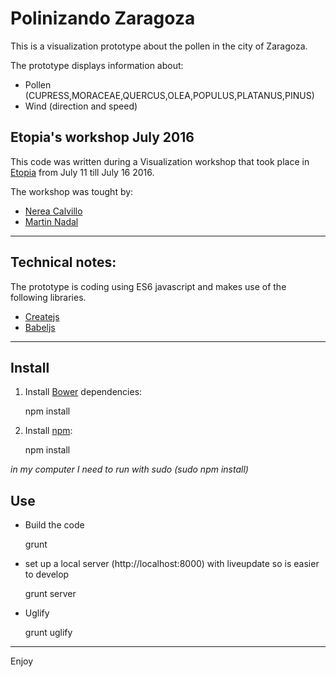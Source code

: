 # Polinizando Zaragoza

This is a visualization prototype about the pollen in the city of Zaragoza.

The prototype displays information about:
 * Pollen (CUPRESS,MORACEAE,QUERCUS,OLEA,POPULUS,PLATANUS,PINUS)
 * Wind (direction and speed)

## Etopia's workshop July 2016
This code was written during a Visualization workshop that took place in [Etopia](http://www.zaragoza.es/ciudad/etopia/)
from July 11 till July 16 2016.

The workshop was tought by:
* [Nerea Calvillo](http://cmasarquitectos.net/)
* [Martin Nadal](http://muimota.net)

----
## Technical notes:

The prototype is coding using ES6 javascript and makes use of the following libraries.

* [Createjs](http://http://www.createjs.com/)
* [Babeljs](https://babeljs.io/)

----
## Install
1. Install [Bower](https://bower.io/) dependencies:


    npm install

2. Install [npm](https://www.npmjs.com/):


    npm install

*in my computer I need to run with sudo (sudo npm install)*


## Use

* Build the code


    grunt

* set up a local server (http://localhost:8000) with liveupdate so is easier to develop


    grunt server

* Uglify


    grunt uglify

----
Enjoy
